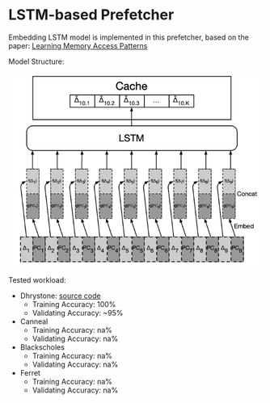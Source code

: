 # LSTM-based Prefetcher

Embedding LSTM model is implemented in this prefetcher, based on the paper: [Learning Memory Access Patterns](https://arxiv.org/pdf/1803.02329.pdf)

Model Structure: 

![model](misc/model.png)

Tested workload: 

- Dhrystone: [source code](https://www.netlib.org/benchmark/dhry-c)
  - Training Accuracy: 100%
  - Validating Accuracy: ~95%
- Canneal
  - Training Accuracy: na%
  - Validating Accuracy: na%
- Blackscholes
  - Training Accuracy: na%
  - Validating Accuracy: na%
- Ferret
  - Training Accuracy: na%
  - Validating Accuracy: na%
